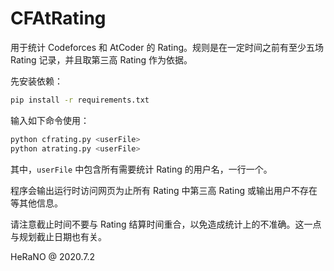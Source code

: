 # CFAtRating

用于统计 Codeforces 和 AtCoder 的 Rating。规则是在一定时间之前有至少五场 Rating 记录，并且取第三高 Rating 作为依据。

先安装依赖：

```bash
pip install -r requirements.txt
```

输入如下命令使用：

```bash
python cfrating.py <userFile>
python atrating.py <userFile>
```

其中，`userFile` 中包含所有需要统计 Rating 的用户名，一行一个。

程序会输出运行时访问网页为止所有 Rating 中第三高 Rating 或输出用户不存在等其他信息。

请注意截止时间不要与 Rating 结算时间重合，以免造成统计上的不准确。这一点与规划截止日期也有关。

HeRaNO @ 2020.7.2